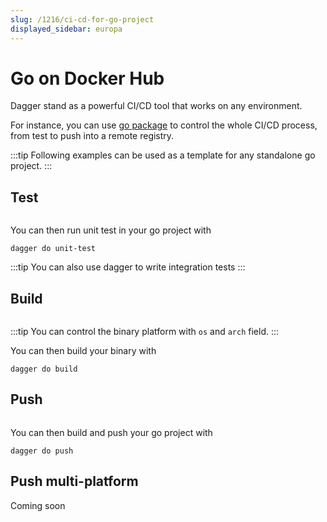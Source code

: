 ```yaml
---
slug: /1216/ci-cd-for-go-project
displayed_sidebar: europa
---
```


# Go on Docker Hub

Dagger stand as a powerful CI/CD tool that works on any environment.

For instance, you can use [go package](https://github.com/dagger/dagger/tree/main/pkg/universe.dagger.io/go)
to control the whole CI/CD process, from test to push into a remote registry.

:::tip
Following examples can be used as a template for any standalone go project.
:::

## Test

```cue file=../tests/use-cases/ci-cd-for-go-project/test/dagger.cue
```

You can then run unit test in your go project with

```shell
dagger do unit-test
```

<!-- FIXME: we should write a bunch of documentation about TDD with dagger -->
:::tip
You can also use dagger to write integration tests
:::

## Build

```cue file=../tests/use-cases/ci-cd-for-go-project/build/dagger.cue
```

:::tip
You can control the binary platform with `os` and `arch` field.
:::

You can then build your binary with

```shell
dagger do build
```

## Push

```cue file=../tests/use-cases/ci-cd-for-go-project/push/dagger.cue
```

You can then build and push your go project with

```shell
dagger do push
```

## Push multi-platform

Coming soon
